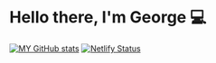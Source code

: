 # Hello there, I'm George 💻


[![MY GitHub stats](https://github-readme-stats.vercel.app/api?username=HiDude123)](https://github.com/anuraghazra/github-readme-stats)
[![Netlify Status](https://api.netlify.com/api/v1/badges/d875e501-d54d-4d16-aff2-66d236ea7ebf/deploy-status)](https://app.netlify.com/sites/equestriaatwar/deploys)
